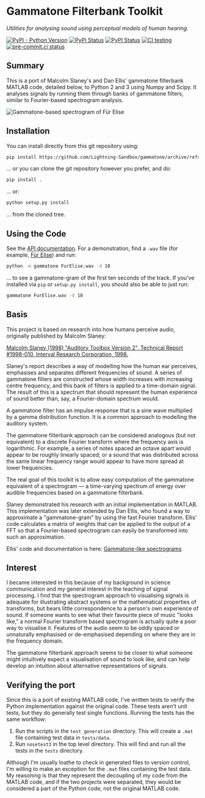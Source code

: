 # Gammatone Filterbank Toolkit

*Utilities for analysing sound using perceptual models of human hearing.*

[![PyPI - Python Version](https://img.shields.io/pypi/pyversions/Gammatone)](https://pypi.org/project/Gammatone/)
[![PyPI Status](https://badge.fury.io/py/Gammatone.svg)](https://badge.fury.io/py/Gammatone)
[![PyPI Status](https://pepy.tech/badge/Gammatone)](https://pepy.tech/project/Gammatone)
[![CI testing](https://github.com/Lightning-Sandbox/gammatone/actions/workflows/ci-testing.yml/badge.svg?event=push)](https://github.com/Lightning-Sandbox/gammatone/actions/workflows/ci-testing.yml)
[![pre-commit.ci status](https://results.pre-commit.ci/badge/github/Lightning-Sandbox/gammatone/main.svg)](https://results.pre-commit.ci/latest/github/Lightning-Sandbox/gammatone/main)

## Summary

This is a port of Malcolm Slaney's and Dan Ellis' gammatone filterbank MATLAB
code, detailed below, to Python 2 and 3 using Numpy and Scipy. It analyses signals by
running them through banks of gammatone filters, similar to Fourier-based
spectrogram analysis.

![Gammatone-based spectrogram of Für Elise](docs/FurElise.png)

## Installation

You can install directly from this git repository using:

```bash
pip install https://github.com/Lightning-Sandbox/gammatone/archive/refs/heads/main.zip
```

... or you can clone the git repository however you prefer, and do:

```bash
pip install .
```

... or:

```bash
python setup.py install
```

... from the cloned tree.

## Using the Code

See the [API documentation](http://detly.github.io/gammatone/). For a
demonstration, find a `.wav` file (for example,
[Für Elise](http://heeris.id.au/samples/FurElise.wav)) and run:

```bash
python -m gammatone FurElise.wav -d 10
```

... to see a gammatone-gram of the first ten seconds of the track. If you've
installed via `pip` or `setup.py install`, you should also be able to just run:

```bash
gammatone FurElise.wav -d 10
```

## Basis

This project is based on research into how humans perceive audio, originally
published by Malcolm Slaney:

[Malcolm Slaney (1998) "Auditory Toolbox Version 2", Technical Report #1998-010,
Interval Research Corporation, 1998.](http://cobweb.ecn.purdue.edu/~malcolm/interval/1998-010/)

Slaney's report describes a way of modelling how the human ear perceives,
emphasises and separates different frequencies of sound. A series of gammatone
filters are constructed whose width increases with increasing centre frequency,
and this bank of filters is applied to a time-domain signal. The result of this
is a spectrum that should represent the human experience of sound better than,
say, a Fourier-domain spectrum would.

A gammatone filter has an impulse response that is a sine wave multiplied by a
gamma distribution function. It is a common approach to modelling the auditory
system.

The gammatone filterbank approach can be considered analogous (but not
equivalent) to a discrete Fourier transform where the frequency axis is
logarithmic. For example, a series of notes spaced an octave apart would appear
to be roughly linearly spaced; or a sound that was distributed across the same
linear frequency range would appear to have more spread at lower frequencies.

The real goal of this toolkit is to allow easy computation of the gammatone
equivalent of a spectrogram — a time-varying spectrum of energy over audible
frequencies based on a gammatone filterbank.

Slaney demonstrated his research with an initial implementation in MATLAB. This
implementation was later extended by Dan Ellis, who found a way to approximate a
"gammatone-gram" by using the fast Fourier transform. Ellis' code calculates a
matrix of weights that can be applied to the output of a FFT so that a
Fourier-based spectrogram can easily be transformed into such an approximation.

Ellis' code and documentation is here: [Gammatone-like spectrograms](http://labrosa.ee.columbia.edu/matlab/gammatonegram/)

## Interest

I became interested in this because of my background in science communication
and my general interest in the teaching of signal processing. I find that the
spectrogram approach to visualising signals is adequate for illustrating
abstract systems or the mathematical properties of transforms, but bears little
correspondence to a person's own experience of sound. If someone wants to see
what their favourite piece of music "looks like," a normal Fourier transform
based spectrogram is actually quite a poor way to visualise it. Features of the
audio seem to be oddly spaced or unnaturally emphasised or de-emphasised
depending on where they are in the frequency domain.

The gammatone filterbank approach seems to be closer to what someone might
intuitively expect a visualisation of sound to look like, and can help develop
an intuition about alternative representations of signals.

## Verifying the port

Since this is a port of existing MATLAB code, I've written tests to verify the
Python implementation against the original code. These tests aren't unit tests,
but they do generally test single functions. Running the tests has the same
workflow:

1. Run the scripts in the `test_generation` directory. This will create a
   `.mat` file containing test data in `tests/data`.
1. Run `nosetest3` in the top level directory. This will find and run all the
   tests in the `tests` directory.

Although I'm usually loathe to check in generated files to version control, I'm
willing to make an exception for the `.mat` files containing the test data. My
reasoning is that they represent the decoupling of my code from the MATLAB code,
and if the two projects were separated, they would be considered a part of the
Python code, not the original MATLAB code.

